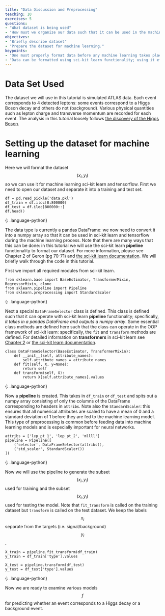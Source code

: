 ```yaml
---
title: "Data Discussion and Preprocessing"
teaching: 10
exercises: 5
questions:
- "What dataset is being used"
- "How must we organize our data such that it can be used in the machine learning libraries?"
objectives:
- "Briefly describe dataset"
- "Prepare the dataset for machine learning."
keypoints:
- "One must properly format data before any machine learning takes place."
- "Data can be formatted using sci-kit learn functionality; using it effectively may take time to master."
---
```


# Data Set Used

The dataset we will use in this tutorial is simulated ATLAS data. Each event corresponds to 4 detected leptons: some events correspond to a Higgs Boson decay and others do not (background). Various physical quantities such as lepton charge and transverse momentum are recorded for each event. The analysis in this tutorial loosely follows [the discovery of the Higgs Boson](https://www.sciencedirect.com/science/article/pii/S037026931200857X).


# Setting up the dataset for machine learning

Here we will format the dataset $$(x_i, y_i)$$ so we can use it for machine learning sci-kit learn and tensorflow. First we need to open our dataset and separate it into a training and test set.

~~~
df = pd.read_pickle('data.pkl')
df_train = df.iloc[0:800000]
df_test = df.iloc[800000::]
df.head()
~~~
{: .language-python}

 The data type is currently a pandas DataFrame: we now need to convert it into a numpy array so that it can be used in sci-kit learn and tensorflow during the machine learning process. Note that there are many ways that this can be done: in this tutorial we will use the sci-kit learn **pipeline** functionality to format our dataset. For more information, please see Chapter 2 of Geron (pg 70-71) and [the sci-kit learn documentation](https://scikit-learn.org/stable/modules/generated/sklearn.pipeline.Pipeline.html). We will briefly walk through the code in this tutorial.

First we import all required modules from sci-kit learn.
~~~
from sklearn.base import BaseEstimator, TransformerMixin, RegressorMixin, clone
from sklearn.pipeline import Pipeline
from sklearn.preprocessing import StandardScaler
~~~
{: .language-python}

Next a special `DataFrameSelector` class is defined. This class is defined such that it can operate with sci-kit learn **pipeline** functionality; specifically, *it takes in a pandas DataFrame and outputs a numpy array*. Some essential class methods are defined here such that the class can operate in the OOP framework of sci-kit learn: specifically, the `fit` and `transform` methods are defined. For detailed information on **transformers** in sci-kit learn see [Chapter 2](https://www.oreilly.com/library/view/hands-on-machine-learning/9781492032632/) or [the sci-kit learn documentation](https://scikit-learn.org/stable/data_transforms.html).

~~~
class DataFrameSelector(BaseEstimator, TransformerMixin):
    def __init__(self, attribute_names):
        self.attribute_names = attribute_names
    def fit(self, X, y=None):
        return self
    def transform(self, X):
        return X[self.attribute_names].values
~~~
{: .language-python}

Now a **pipeline** is created. This takes in `df_train` or `df_test` and spits out a numpy array consisting of only the columns of the DataFrame corresponding to headers in `attribs`. Note also the `StandardScaler`: this ensures that all numerical attributes are scaled to have a mean of 0 and a standard deviation of 1 before they are fed to the machine learning model. This type of preprocessing is common before feeding data into machine learning models and is especially important for neural networks.

~~~
attribs = ['lep_pt_1', 'lep_pt_2', 'mllll']
pipeline = Pipeline([
    ('selector', DataFrameSelector(attribs)),
    ('std_scaler', StandardScaler())
])

~~~
{: .language-python}

Now we will use the pipeline to generate the subset $$(x_i, y_i)$$ used for training and the subset $$(x_i, y_i)$$ used for testing the model. Note that `fit_transform` is called on the training dataset but `transform` is called on the test dataset. We keep the labels $$x_i$$ separate from the targets (i.e. signal/background) $$y_i$$.

~~~
X_train = pipeline.fit_transform(df_train)
y_train = df_train['type'].values

X_test = pipeline.transform(df_test)
y_test = df_test['type'].values
~~~
{: .language-python}


Now we are ready to examine various models $$f$$ for predicting whether an event corresponds to a Higgs decay or a background event.
